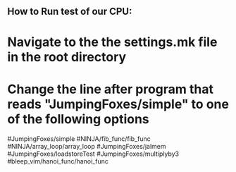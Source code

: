 ## How to Run test of our CPU:
# Navigate to the the settings.mk file in the root directory
# Change the line after program that reads "JumpingFoxes/simple" to one of the following options

#JumpingFoxes/simple
#NINJA/fib_func/fib_func
#NINJA/array_loop/array_loop
#JumpingFoxes/jalmem
#JumpingFoxes/loadstoreTest
#JumpingFoxes/multiplyby3
#bleep_vim/hanoi_func/hanoi_func
